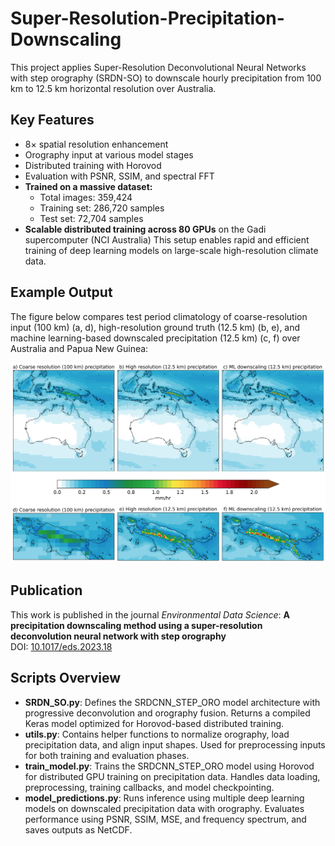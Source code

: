 # Super-Resolution-Precipitation-Downscaling
This project applies Super-Resolution Deconvolutional Neural Networks with step orography (SRDN-SO) to downscale hourly precipitation from 100 km to 12.5 km horizontal resolution over Australia.

## Key Features
- 8× spatial resolution enhancement
- Orography input at various model stages
- Distributed training with Horovod
- Evaluation with PSNR, SSIM, and spectral FFT
- **Trained on a massive dataset:**
  - Total images: 359,424
  - Training set: 286,720 samples
  - Test set: 72,704 samples
- **Scalable distributed training across 80 GPUs** on the Gadi supercomputer (NCI Australia)
This setup enables rapid and efficient training of deep learning models on large-scale high-resolution climate data.

## Example Output

The figure below compares test period climatology of coarse-resolution input (100 km) (a, d), high-resolution ground truth (12.5 km) (b, e), and machine learning-based downscaled precipitation (12.5 km) (c, f) over Australia and Papua New Guinea:

![Example of downscaling performance](images/test_period_climatology.jpg)

## Publication
This work is published in the journal *Environmental Data Science*:
**A precipitation downscaling method using a super-resolution deconvolution neural network with step orography**  
DOI: [10.1017/eds.2023.18](https://doi.org/10.1017/eds.2023.18)
## Scripts Overview
- **SRDN_SO.py**: Defines the SRDCNN_STEP_ORO model architecture with progressive deconvolution and orography fusion.
Returns a compiled Keras model optimized for Horovod-based distributed training.
- **utils.py**: Contains helper functions to normalize orography, load precipitation data, and align input shapes.
Used for preprocessing inputs for both training and evaluation phases.
- **train_model.py**: Trains the SRDCNN_STEP_ORO model using Horovod for distributed GPU training on precipitation data.
Handles data loading, preprocessing, training callbacks, and model checkpointing.
- **model_predictions.py**: Runs inference using multiple deep learning models on downscaled precipitation data with orography.
Evaluates performance using PSNR, SSIM, MSE, and frequency spectrum, and saves outputs as NetCDF.
